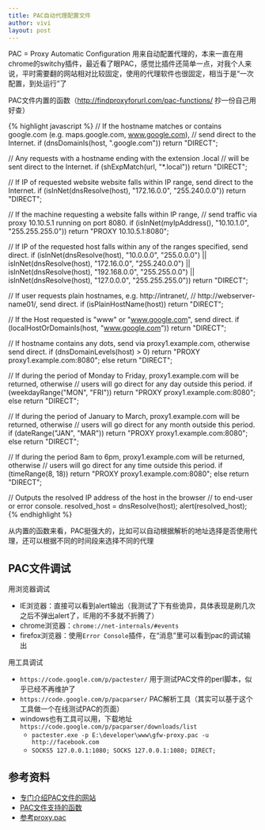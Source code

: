 ```yaml
---
title: PAC自动代理配置文件
author: vivi
layout: post
---
```

PAC = Proxy Automatic Configuration 用来自动配置代理的，本来一直在用chrome的switchy插件，最近看了眼PAC，感觉比插件还简单一点，对我个人来说，平时需要翻的网站相对比较固定，使用的代理软件也很固定，相当于是“一次配置，到处运行”了

PAC文件内置的函数（<a href="http://findproxyforurl.com/pac-functions/" target="_blank">http://findproxyforurl.com/pac-functions/</a> 抄一份自己用好查）

{% highlight javascript %}
// If the hostname matches or contains google.com (e.g. maps.google.com, www.google.com),
// send direct to the Internet.
if (dnsDomainIs(host, ".google.com"))
    return "DIRECT";

// Any requests with a hostname ending with the extension .local
// will be sent direct to the Internet.
if (shExpMatch(url, "*.local"))
    return "DIRECT";

// If IP of requested website website falls within IP range, send direct to the Internet.
if (isInNet(dnsResolve(host), "172.16.0.0", "255.240.0.0"))
    return "DIRECT";

// If the machine requesting a website falls within IP range,
// send traffic via proxy 10.10.5.1 running on port 8080.
if (isInNet(myIpAddress(), "10.10.1.0", "255.255.255.0"))
    return "PROXY 10.10.5.1:8080";

// If IP of the requested host falls within any of the ranges specified, send direct.
if (isInNet(dnsResolve(host), "10.0.0.0", "255.0.0.0") ||
    isInNet(dnsResolve(host), "172.16.0.0",  "255.240.0.0") ||
    isInNet(dnsResolve(host), "192.168.0.0", "255.255.0.0") ||
    isInNet(dnsResolve(host), "127.0.0.0", "255.255.255.0"))
    return "DIRECT";

// If user requests plain hostnames, e.g. http://intranet/, 
// http://webserver-name01/, send direct.
if (isPlainHostName(host))
    return "DIRECT";

// If the Host requested is "www" or "www.google.com", send direct.
if (localHostOrDomainIs(host, "www.google.com"))
    return "DIRECT";

// If hostname contains any dots, send via proxy1.example.com, otherwise send direct.
if (dnsDomainLevels(host) &gt; 0)
    return "PROXY proxy1.example.com:8080";
    else return "DIRECT";

// If during the period of Monday to Friday, proxy1.example.com will be returned, otherwise
// users will go direct for any day outside this period.
if (weekdayRange("MON", "FRI")) return "PROXY proxy1.example.com:8080";
    else return "DIRECT";

// If during the period of January to March, proxy1.example.com will be returned, otherwise
// users will go direct for any month outside this period.
if (dateRange("JAN", "MAR")) return "PROXY proxy1.example.com:8080";
    else return "DIRECT";

// If during the period 8am to 6pm, proxy1.example.com will be returned, otherwise
// users will go direct for any time outside this period.
if (timeRange(8, 18)) return "PROXY proxy1.example.com:8080";
    else return "DIRECT";

// Outputs the resolved IP address of the host in the browser
// to end-user or error console. 
resolved_host = dnsResolve(host);
alert(resolved_host);
{% endhighlight %}

从内置的函数来看，PAC挺强大的，比如可以自动根据解析的地址选择是否使用代理，还可以根据不同的时间段来选择不同的代理

## PAC文件调试

用浏览器调试

- IE浏览器：直接可以看到alert输出（我测试了下有些诡异，具体表现是刷几次之后不弹出alert了，IE用的不多就不折腾了）
- chrome浏览器：`chrome://net-internals/#events`
- firefox浏览器：使用`Error Console`插件，在“消息”里可以看到pac的调试输出


用工具调试

- `https://code.google.com/p/pactester/` 用于测试PAC文件的perl脚本，似乎已经不再维护了
- `https://code.google.com/p/pacparser/` PAC解析工具（其实可以基于这个工具做一个在线测试PAC的页面）
- windows也有工具可以用，下载地址`https://code.google.com/p/pacparser/downloads/list`
    - `pactester.exe -p E:\developer\www\gfw-proxy.pac -u http://facebook.com`
    - `SOCKS5 127.0.0.1:1080; SOCKS 127.0.0.1:1080; DIRECT;`


## 参考资料
- [专门介绍PAC文件的网站](http://findproxyforurl.com/)
- [PAC文件支持的函数](http://findproxyforurl.com/pac-functions/)
- [参考proxy.pac](https://github.com/clowwindy/gfwlist2pac/blob/master/test/proxy.pac)


